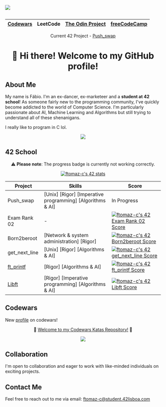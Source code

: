 <p  style="display: inline-block" align="left">
  <a href="https://www.codewars.com/">
    <img src="https://www.codewars.com/users/ftomaz-c/badges/micro" />
  </a>
  <div align="center">
  
 |[Codewars](https://github.com/ftomaz-c/Codewars)|LeetCode|[The Odin Project](https://github.com/ftomaz-c/The_Odin_Project.git)|[freeCodeCamp](https://github.com/ftomaz-c/freeCodeCamp)|
  |---|---|---|---|
  </div>
</p>


<p align= "center">Current 42 Project - <a href="https://github.com/ftomaz-c/Push-swap">Push_swap</a><p>

<div align="center">
  
# 👋 **Hi there! Welcome to my GitHub profile!**
</div>


## About Me
My name is Fábio. I'm an ex-dancer, ex-marketeer and a **student at 42 school**!
As someone fairly new to the programming community, I've quickly become addicted to the world of Computer Science.
I'm particularly passionate about AI, Machine Learning and Algorithms but still trying to understand all of these shenanigans.

I really like to program in C lol.

<p align="center">
  <a href="https://skillicons.dev">
    <img src="https://skillicons.dev/icons?i=c,html,css,linux,vscode,vim,git,github,docker" />
  </a>
</p>


  ## 42 School
  
<div align="center">
  
⚠️ **Please note**: The progress badge is currently not working correctly. </div>

<p align="center">
  <a href="https://github.com/JaeSeoKim/badge42"><img src="https://badge42.vercel.app/api/v2/cll8aluis004008jmi3fl103a/stats?cursusId=21&coalitionId=112" alt="ftomaz-c's 42 stats" /></a>
</p>

<div align="center">
  
|Project|Skills|Score|
|---|---|---|
|Push_swap|[Unix] [Rigor] [Imperative programming] [Algorithms & AI]| In Progress|
|Exam Rank 02|-|[![ftomaz-c's 42 Exam Rank 02 Score](https://badge42.vercel.app/api/v2/cll8aluis004008jmi3fl103a/project/3201301)](https://github.com/JaeSeoKim/badge42)|
|Born2beroot|[Network & system administration] [Rigor]|[![ftomaz-c's 42 Born2beroot Score](https://badge42.vercel.app/api/v2/cll8aluis004008jmi3fl103a/project/3177558)](https://github.com/JaeSeoKim/badge42)|
|get_next_line|[Unix] [Rigor] [Algorithms & AI]|[![ftomaz-c's 42 get_next_line Score](https://badge42.vercel.app/api/v2/cll8aluis004008jmi3fl103a/project/3104433)](https://github.com/JaeSeoKim/badge42)|
|[ft_printf](https://github.com/ftomaz-c/Printf.git)|[Rigor] [Algorithms & AI]|[![ftomaz-c's 42 ft_printf Score](https://badge42.vercel.app/api/v2/cll8aluis004008jmi3fl103a/project/3083805)](https://github.com/JaeSeoKim/badge42)|
|[Libft](https://github.com/ftomaz-c/Libft.git)|[Rigor] [Imperative programming] [Algorithms & AI]|[![ftomaz-c's 42 Libft Score](https://badge42.vercel.app/api/v2/cll8aluis004008jmi3fl103a/project/3060968)](https://github.com/JaeSeoKim/badge42)|
</div>




## Codewars

New [profile](https://www.codewars.com/users/ftomaz-c) on codewars!

<div align="center">
  
🚀 [Welcome to my Codewars Katas Repository!](https://github.com/ftomaz-c/Codewars.git) 🚀 </div>

<p align="center">
  <a href="https://www.codewars.com/">
    <img src="https://www.codewars.com/users/ftomaz-c/badges/large" />
  </a>
</p>

## Collaboration
I'm open to collaboration and eager to work with like-minded individuals on exciting projects.

## Contact Me
Feel free to reach out to me via email: [ftomaz-c@student.42lisboa.com](mailto:ftomaz-c@student.42lisboa.com)

